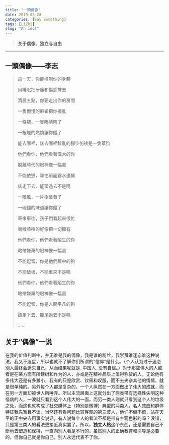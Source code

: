 ```yaml
---
title: "一頭偶像"
date: 2019-05-28
categories: [Say Something]
tags: [LiZhi]
slug: "An idol"
---
```


> **关于偶像、独立与自由**

<!--more-->

---

## 一頭偶像——李志

> 這一天，你能控制你的身體
>
> 用睡眠把牙痛和傷感抹去
>
> 清晨五點，你要走出你的房間
>
> 一隻懵懂的麻雀把你攪亂
>
> 一條腿，一隻眼睛瞎了
>
> 一根煙的燃燒讓你餓了
>
> 能去哪裡，該去哪裡錯亂的腳步彷彿是一隻草狗
>
> 他們看你，他們看著偉大的你
>
> 脫離時代的眼神像一幅畫
>
> 不能依戀，哪怕前面霧水連綿
>
> 該走下去、能頂過去不是嗎
>
> 一陣風，一片樹葉黃了
>
> 一碗麵的味道讓你餓了
>
> 車來車往，孩子們看起來很忙
>
> 嘰嘰喳喳的好像把一切擁有
>
> 他們看你，他們看著陌生的你
>
> 略帶嫌棄的眼神像一幅畫
>
> 不能逗留，你是他們眼中的狗
>
> 不能破壞，不能重來不是嗎
>
> 他們看你，他們看著陌生的你
>
> 略帶嫌棄的眼神像一幅畫
>
> 不能逗留，你是人間平凡的狗
>
> 該走下去、能頂過去不是嗎
>
> ......

## 关于“偶像”一说

在我的价值判断中，并无谁是我的偶像，我是谁的粉丝，我崇拜谁迷恋谁这种说法，我又不追星，所以也就不了解你们所谓的“信仰”是什么。（个人认为过于迷恋别人最终会迷失自己，从而结果呢就是..中国人..没有自信。）对于那些伟大的人或者是在某方面有所建树和作为的人，亦或是在精神品质上值得称赞的人，无论他有多伟大还是有多渺小，我有的只是欣赏、钦佩和叹服，而不去夹杂其他的情愫，就是很单纯的。另外每个人都是复杂的，一个人纵然在一方面做出了伟大的成就，而在另一方面却被世人所唾弃。所以主流层面上这就分出了两类带有选择性失明这种怪病的人，一波就只看到这个人伟大的一面，而另一类人则就只看到这个人的垃圾之处，而这也就构成了社交媒体上（特别是微博）典型的两类人。名人效应和群体特征我先暂且不谈，当然还有看问题比较客观的第三波人，他们不偏不倚，站在天平的正中央去用事实说话，有人说每个人的看法不都是带有主观色彩的吗？没错，只是第三类人的看法更接近真实罢了。所以，**独立人格**这个东西，还是需要自己不断地去塑造和保持，一直向别人看是不行的，虽然别人的正确教育和引导是必要的，但你自己就是你自己，别人永远代表不了你。